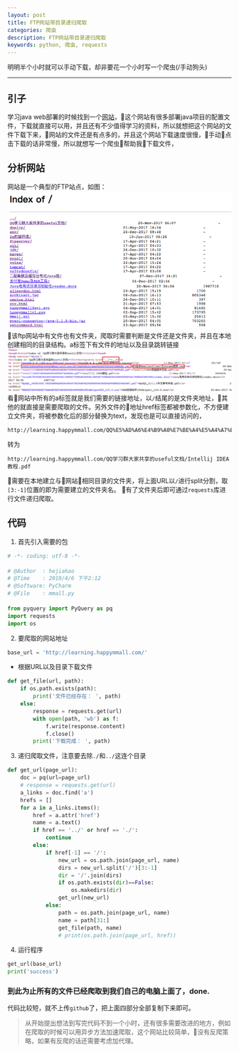 ```yaml
---
layout: post
title: FTP网站带目录递归爬取
categories: 爬虫
description: FTP网站带目录递归爬取
keywords: python, 爬虫, requests
---
```


明明半个小时就可以手动下载，却非要花一个小时写一个爬虫(/手动狗头)

---
## 引子
学习java web部署的时候找到一个[网站](http://learning.happymmall.com/)，这个网站有很多部署java项目的配置文件，下载就直接可以用，并且还有不少值得学习的资料，所以就想把这个网站的文件下载下来，网站的文件还是有点多的，并且这个网站下载速度很慢，手动点击下载的话非常慢，所以就想写一个爬虫帮助我下载文件，

## 分析网站
网站是一个典型的FTP站点，如图：
![](/images/posts/20190406_1.png)
该ftp网站中有文件也有文件夹，爬取时需要判断是文件还是文件夹，并且在本地创建相同的目录结构。a标签下有文件的地址以及目录跳转链接
![](/images/posts/20190406_2.png)
看网站中所有的a标签就是我们需要的链接地址，以`/`结尾的是文件夹地址，其他的就直接是需要爬取的文件。另外文件的地址href标签都被参数化，不方便建立文件夹，将被参数化后的部分替换为text，发现也是可以直接访问的，
```url
http://learning.happymmall.com/QQ%E5%AD%A6%E4%B9%A0%E7%BE%A4%E5%A4%A7%E5%AE%B6%E5%85%B1%E4%BA%AB%E7%9A%84useful%E6%96%87%E6%A1%A3/Intellij%20IDEA%E6%95%99%E7%A8%8B.pdf
```
转为
```url
http://learning.happymmall.com/QQ学习群大家共享的useful文档/Intellij IDEA教程.pdf
```
需要在本地建立与网站相同目录的文件夹，将上面URL以`/`进行split分割，取`[3:-1]`位置的即为需要建立的文件夹名。
有了文件夹后即可通过`requests`库进行文件递归爬取。

## 代码
1. 首先引入需要的包
```python
# -*- coding: utf-8 -*-

# @Author  : hejiahao
# @Time    : 2019/4/6 下午2:12
# @Software: PyCharm
# @File    : mmall.py

from pyquery import PyQuery as pq
import requests
import os
```

2. 要爬取的网站地址
```python
base_url = 'http://learning.happymmall.com/'
```

- 根据URL以及目录下载文件
```python
def get_file(url, path):
    if os.path.exists(path):
        print('文件已经存在： ', path)
    else:
        response = requests.get(url)
        with open(path, 'wb') as f:
            f.write(response.content)
            f.close()
        print('下载完成： ', path)
```

3. 递归爬取文件，注意要去除`./`和`../`这连个目录
```python
def get_url(page_url):
    doc = pq(url=page_url)
    # response = requests.get(url)
    a_links = doc.find('a')
    hrefs = []
    for a in a_links.items():
        href = a.attr('href')
        name = a.text()
        if href == '../' or href == './':
            continue
        else:
            if href[-1] == '/':
                new_url = os.path.join(page_url, name)
                dirs = new_url.split('/')[3:-1]
                dir = '/'.join(dirs)
                if os.path.exists(dir)==False:
                    os.makedirs(dir)
                get_url(new_url)
            else:
                path = os.path.join(page_url, name)
                name = path[31:]
                get_file(path, name)
                # print(os.path.join(page_url, href))
```

4. 运行程序
```python
get_url(base_url)
print('success')
```

### 到此为止所有的文件已经爬取到我们自己的电脑上面了，done.

代码比较短，就不上传`github`了，把上面四部分全部复制下来即可。

> 从开始提出想法到写完代码不到一个小时，还有很多需要改进的地方，例如在爬取的时候可以用异步方法加速爬取，这个网站比较简单，没有反爬策略，如果有反爬的话还需要考虑加代理。


